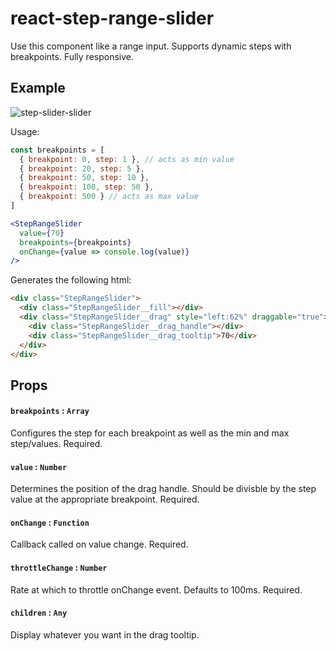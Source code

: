 react-step-range-slider
=========

Use this component like a range input. Supports dynamic steps with breakpoints. Fully responsive.

## Example

![step-slider-slider](https://cloud.githubusercontent.com/assets/7729885/17811378/68bd0140-65f0-11e6-9475-c9dc6fd457ed.gif)

Usage:

```jsx
const breakpoints = [
  { breakpoint: 0, step: 1 }, // acts as min value
  { breakpoint: 20, step: 5 }, 
  { breakpoint: 50, step: 10 },
  { breakpoint: 100, step: 50 },
  { breakpoint: 500 } // acts as max value
]

<StepRangeSlider 
  value={70} 
  breakpoints={breakpoints} 
  onChange={value => console.log(value)}
/>
```

Generates the following html:

```html
<div class="StepRangeSlider">
  <div class="StepRangeSlider__fill"></div>
  <div class="StepRangeSlider__drag" style="left:62%" draggable="true">
    <div class="StepRangeSlider__drag_handle"></div>
    <div class="StepRangeSlider__drag_tooltip">70</div>
  </div>
</div>
```


## Props

#### `breakpoints` : `Array`
Configures the step for each breakpoint as well as the min and max step/values. Required.

#### `value` : `Number`
Determines the position of the drag handle. Should be divisble by the step value at the appropriate breakpoint. Required.

#### `onChange` : `Function`
Callback called on value change. Required.

#### `throttleChange` : `Number`
Rate at which to throttle onChange event. Defaults to 100ms. Required.

#### `children` : `Any`
Display whatever you want in the drag tooltip.
